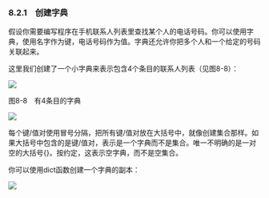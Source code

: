    

### 8.2.1　创建字典

假设你需要编写程序在手机联系人列表里查找某个人的电话号码。你可以使用字典，使用名字作为键，电话号码作为值。字典还允许你把多个人和一个给定的号码关联起来。

这里我们创建了一个小字典来表示包含4个条目的联系人列表（见图8-8）：

![](0-Assets/Epubook/程序员编程语言经典合集（计算机科学丛书5册套装），javapython编程语言含经典教材龙书《编译原理》%20(Bruce%20Eckel%20%20Alfred%20V.%20Aho%20%20Monica%20S.%20Lam%20etc.)%20(Z-Library)/images/image07106.jpeg)

图8-8　有4条目的字典

![](../Images/image07107.gif)

每个键/值对使用冒号分隔，把所有键/值对放在大括号中，就像创建集合那样。如果大括号中包含的是键/值对，表示是一个字典而不是集合。唯一不明确的是一对空的大括号{}。按约定，这表示空字典，而不是空集合。

你可以使用dict函数创建一个字典的副本：

![](../Images/image07108.gif)